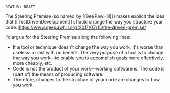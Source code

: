 ```
STATUS: DRAFT
```

The Steering Premise (so named by [[GeePawHill]]) makes explicit the idea that [[TestDrivenDevelopment]] should change the way you structure your code. https://www.geepawhill.org/2017/07/15/the-driven-premise/

I'd argue for the Steering Premise along the following lines:

- If a tool or technique doesn't change the way you work, it's worse than useless: a cost with no benefit. The very _purpose_ of a tool is to change the way you work—to enable you to accomplish goals more effectively, more cheaply, etc.
- Code is not the product of your work—working software is. The code is (part of) the means of producing software.
- Therefore, changes to the structure of your code are changes to how you work.
